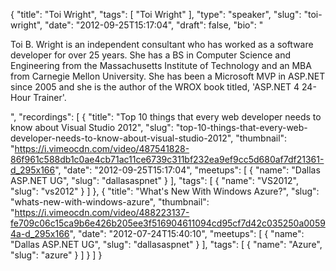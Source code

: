 {
  "title": "Toi Wright",
  "tags": [
    "Toi Wright"
  ],
  "type": "speaker",
  "slug": "toi-wright",
  "date": "2012-09-25T15:17:04",
  "draft": false,
  "bio": "<p>Toi B. Wright is an independent consultant who has worked as a software developer for over 25 years. She has a BS in Computer Science and Engineering from the Massachusetts Institute of Technology and an MBA from Carnegie Mellon University. She has been a Microsoft MVP in ASP.NET since 2005 and she is the author of the WROX book titled, 'ASP.NET 4 24-Hour Trainer'. </p>",
  "recordings": [
    {
      "title": "Top 10 things that every web developer needs to know about Visual Studio 2012",
      "slug": "top-10-things-that-every-web-developer-needs-to-know-about-visual-studio-2012",
      "thumbnail": "https://i.vimeocdn.com/video/487541828-86f961c588db1c0ae4cb71ac11ce6739c311bf232ea9ef9cc5d680af7df21361-d_295x166",
      "date": "2012-09-25T15:17:04",
      "meetups": [
        {
          "name": "Dallas ASP.NET UG",
          "slug": "dallasaspnet"
        }
      ],
      "tags": [
        {
          "name": "VS2012",
          "slug": "vs2012"
        }
      ]
    },
    {
      "title": "What's New With Windows Azure?",
      "slug": "whats-new-with-windows-azure",
      "thumbnail": "https://i.vimeocdn.com/video/488223137-fe709c06c15ca9b6e426b205ee3f516904611094cd95cf7d42c035250a00594a-d_295x166",
      "date": "2012-07-24T15:40:10",
      "meetups": [
        {
          "name": "Dallas ASP.NET UG",
          "slug": "dallasaspnet"
        }
      ],
      "tags": [
        {
          "name": "Azure",
          "slug": "azure"
        }
      ]
    }
  ]
}